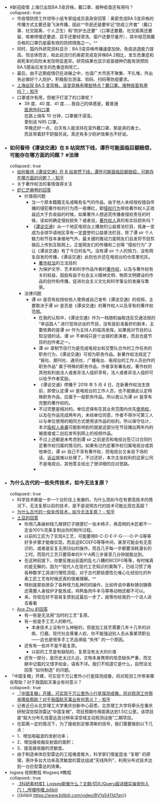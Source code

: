 - #新冠疫情 上海已出现BA.5变异株，戴口罩、接种疫苗还有用吗？  
  collapsed:: true
	- 市疫情防控工作领导小组专家组成员袁政安回答：奥密克戎BA.5变异株的传播方式主要还是飞沫传播，因此^^市民还是要牢记“防疫三件套”（戴口罩、社交距离、个人卫生）和“防护五还要”（口罩还要戴、社交距离还要留、咳嗽喷嚏还要遮、双手还要经常洗、窗户还要尽量开），其中规范佩戴合格的口罩仍是最有效的防控措施之一。^^
	- 同时，国内外研究资料显示：BA.5变异株传播速度加快，免疫逃逸能力提高，但总体而言，和此前流行的奥密克戎变异株BA.2相比，发生危重症和病死率的风险未发现明显差异。研究结果也显示疫苗接种仍能有效预防BA.5感染后发生的危重症和死亡。
	- 最后，由于近期疫情仍在进展之中，也请广大市民不聚集、不扎堆，外出务必做好个人防护，积极配合测温、验码、扫码等防疫要求。
	- [上海出现 BA.5 变异株，该变异株有哪些特点？戴口罩、接种疫苗有用吗？ - 知乎](https://www.zhihu.com/question/542555113)
	- 口罩或许有用，但被汗打湿了的口罩呢？
		- 39 度、40 度、41 度……我自己的体感是，戴普通  
		  [医用外科口罩](https://www.zhihu.com/search?q=%E5%8C%BB%E7%94%A8%E5%A4%96%E7%A7%91%E5%8F%A3%E7%BD%A9&search_source=Entity&hybrid_search_source=Entity&hybrid_search_extra=%7B%22sourceType%22%3A%22answer%22%2C%22sourceId%22%3A2568439263%7D)  
		  在路上骑车 10 分钟，口罩被汗浸湿。  
		  更别说 N95 口罩。  
		  早晚还好一点，白天有人能坚持在室外戴口罩，那是真的勇士。  
		  而且带着舒不舒服另说，真还有多少防护效果也不好说。
- ### 如何看待《谭谈交通》在 B 站突然下线，谭乔可能面临巨额赔偿，可能存在哪方面的问题？ #法律  
  collapsed:: true
	- [如何看待《谭谈交通》在 B 站突然下线，谭乔可能面临巨额赔偿，可能存在哪方面的问题？ - 知乎](https://www.zhihu.com/question/542527902)
	- 关于著作权法的事情值得关注
	- [虾仁芝麻卷的回答](https://www.zhihu.com/question/542527902/answer/2567966487)
		- 价值观问题
			- 当一个原本籍籍无名或略有名气的作品，由于他人未经授权擅自传播的侵犯著作权的行为而一夜爆红，即[侵权行为](https://www.zhihu.com/search?q=%E4%BE%B5%E6%9D%83%E8%A1%8C%E4%B8%BA&search_source=Entity&hybrid_search_source=Entity&hybrid_search_extra=%7B%22sourceType%22%3A%22answer%22%2C%22sourceId%22%3A2567966487%7D)带给著作权人正收益远大于负收益的时候，如果著作人想追究传播者侵权责任的时候，该如何确定侵权损失？或者说，[著作权人](https://www.zhihu.com/search?q=%E8%91%97%E4%BD%9C%E6%9D%83%E4%BA%BA&search_source=Entity&hybrid_search_source=Entity&hybrid_search_extra=%7B%22sourceType%22%3A%22answer%22%2C%22sourceId%22%3A2567966487%7D)真的有实际损失吗？
			- 《[谭谈交通](https://www.zhihu.com/search?q=%E8%B0%AD%E8%B0%88%E4%BA%A4%E9%80%9A&search_source=Entity&hybrid_search_source=Entity&hybrid_search_extra=%7B%22sourceType%22%3A%22answer%22%2C%22sourceId%22%3A2567966487%7D)》从一个地区电视台上播放的公益普法栏目，摇身一变成为全球华语地区享有一定盛誉的公益普法栏目，除了谭 sir 个人魅力和节目本身接地气外，最关键的推动力是网友们自发将节目剪辑后上传到互联网上。正是网友们的传播和二创等 “侵权行为” 才让《谭谈交通》有了今日的名气。没有谭 sir 个人的努力，没有网友自发的传播，《谭谈交通》此刻也许还在电视台的仓库里吃灰。
				- [著作权法](https://www.zhihu.com/search?q=%E8%91%97%E4%BD%9C%E6%9D%83%E6%B3%95&search_source=Entity&hybrid_search_source=Entity&hybrid_search_extra=%7B%22sourceType%22%3A%22answer%22%2C%22sourceId%22%3A2567966487%7D)的立法目的
				- 为保护文学、艺术和科学作品作者的[著作权](https://www.zhihu.com/search?q=%E8%91%97%E4%BD%9C%E6%9D%83&search_source=Entity&hybrid_search_source=Entity&hybrid_search_extra=%7B%22sourceType%22%3A%22answer%22%2C%22sourceId%22%3A2567966487%7D)，以及与著作权有关的权益，鼓励有益于社会主义精神文明、物质文明建设的作品的创作和传播，促进社会主义文化和科学事业的发展与繁荣。
		- 法律问题
			- 谭 sir 是否有权授权他人使用或自己发布《谭谈交通》的视频，主要取决于谭 sir 是否是《谭谈交通》的著作权人以及享有的著作权范围。
				- 在我的认知中，《谭谈交通》作为一档随机抽取违反交通法规的 “幸运路人” 进行现场访谈的节目，没有提前准备好的剧本，主要依靠的是谭 sir 作为主持人的临场发挥。如果我对节目的认知没错的话，谭 sir 不单纯只是个出镜的表演者，而且也是节目的创作者之一。
				- 谭 sir 录制节目行为是完成电视台和交警队合作的工作任务的职务行为，《谭谈交通》可视为职务作品。新著作权法规定了 “报社、期刊社、通讯社、广播电台、电视台的工作人员创作的职务作品” 属于特殊的职务作品，作者享有署名权，著作权的其他权利由法人或者非法人组织享有，法人或者非法人组织可以给予作者奖励。
				- 《谭谈交通》停播于 2018 年 5 月 4 日，在新著作权法生效前，即使认定谭 sir 是电视台的工作人员，也不能据此认定特殊职务作品，应属于一般职务作品。所以我认为谭 sir 是享有完整的著作权的。
				- 不过完整是相对的。单位还保有在其业务范围内优先[使用权](https://www.zhihu.com/search?q=%E4%BD%BF%E7%94%A8%E6%9D%83&search_source=Entity&hybrid_search_source=Entity&hybrid_search_extra=%7B%22sourceType%22%3A%22answer%22%2C%22sourceId%22%3A2567966487%7D)，以及在作品完成两年内，未经单位同意，作者不得许可第三人以与单位使用的相同方式使用该作品的权利。所以保守估计，本次[版权人来袭](https://www.zhihu.com/search?q=%E7%89%88%E6%9D%83%E4%BA%BA%E6%9D%A5%E8%A2%AD&search_source=Entity&hybrid_search_source=Entity&hybrid_search_extra=%7B%22sourceType%22%3A%22answer%22%2C%22sourceId%22%3A2567966487%7D)可能影响到的就是这部分在节目播出两年内的被直接或二创后发布到网上的视频作品。
				- 不过上述都是未考虑到谭 sir 之前是否和电视台签订过合同约定著作权归属的情况的。如果有过约定著作权归属电视台或其他单位，谭 sir 自己不享有著作权，而电视台又亲自下场的话，[诉讼](https://www.zhihu.com/search?q=%E8%AF%89%E8%AE%BC&search_source=Entity&hybrid_search_source=Entity&hybrid_search_extra=%7B%22sourceType%22%3A%22answer%22%2C%22sourceId%22%3A2567966487%7D)就难以处理了。不过还好，本次主张权利的这家公司不是电视台。其他答主给出了很详细的应对思路。
				-
- ### 为什么古代的一些失传技术，如今无法复原？  
  collapsed:: true
	- 科学技术都是一步一个台阶往上发展的，为什么现如今在有更高技术的情况下，无法复原以前的技术，是不是说明古代的技术可能比现在高超？
	- [为什么古代的一些失传技术，如今无法复原？ - 知乎](https://www.zhihu.com/question/541109881)
	- [土豆的回答](https://www.zhihu.com/question/541109881/answer/2562142085)
		- 你用几条破树枝几根锈钉子随便钉一张木椅子，再高明的木匠都不一定会100%完美复制出你的制作过程。
		- 以前的工匠为了实现A工艺，可能要用B-C-D-E-F-G----O-P-Q等等好多步骤才能做实现，而且这BCDEFG等等中间，甚至可能会有无意识的，或者是反复无用功似的操作，而且几乎每一步都要消耗漫长的工时。而现代工艺只要简单的X-Y-A两三步甚至几分钟就能达到。
		- 在这种前提下，你要反推出前面的乱七八糟的BCDFG等等，有时候真的是无解的，因为^^现代人在现代工艺知识的熏陶下，已经习惯了用各种数学工具进行理性流程，对于古代那些感性化唯心化经验化的朴素工匠工艺有时候还真的很难理解。^^
		- 特别是那些掺杂了各种怪力乱神的的操作，比如传说中春秋铸剑铸鼎还需要人身投炉才能炼成，鸡鸭鱼肉牛羊马等等动物还都不可以。
		- 来，你现在好不容易复原到这最后一步了，就等你给我扔一个活人进去看看
	- [Ace Zhu 的回答](https://www.zhihu.com/question/541109881/answer/2561785506)
		- 有一些是无法用“当时的工艺”复原。
		- 有一些是手工艺人的断代。
			- 本身技术上没有什么神秘的，但是加工技艺需要几年十几年的训练、打磨。现代社会尊重人权，你不能强迫别人去从事某项职业——这也是很多手工艺品濒临 “失传” 的一个原因。
		- 还有有一些并不是不能复原。
			- 以前的工艺是有缺陷的，复原没有太大的价值
		- 还有一部分，是历史太过久远，文物本身携带的信息缺失严重，而文献中记载的又惜字如金，语焉不详。我们不知道它是什么，自然没法回答 “如何制造” 的问题。
- 「中国复眼」开建，可实现千万公里外小行星探测成像，将对观测工作带来哪些帮助？对于我国航天事业有何意义？  
  collapsed:: true
	- [「中国复眼」开建，可实现千万公里外小行星探测成像，将对观测工作带来哪些帮助？对于我国航天事业有何意义？ - 知乎](https://www.zhihu.com/question/542407404)
	- 记者近日从北京理工大学重庆创新中心获悉，北京理工大学将牵头在重庆研制深空探测雷达“中国复眼”，项目预期作用距离达到1.5亿公里。该项目是“超大分布孔径雷达高分辨率深空域主动观测设施”二期项目。
	- 在距离一定的情况下，为了接收到足够清晰的信号，我们需要做到以下几点：
	- 1、增加电磁波的发射功率；
	- 2、增加接收器反射面的面积；
	- 3、提高接收器的灵敏度。
	- 由于制造单体巨型雷达的工程难度极大，科学家们借鉴昆虫 “复眼” 的原理，用许多台大功率高灵敏度的雷达组成“天线阵列”，利用分布式技术达到一台巨型雷达的效果。
- logseq 视频教程 #logseq #教程  
  collapsed:: true
	- [【科研素材库】Logseq能做什么？文献/切片/Query超详细实操带你入门！_哔哩哔哩_bilibili](https://www.bilibili.com/video/BV1g5411d7qn?share_source=weixin_web&share_times=1&vd_source=4421c23f81ee6b9210f231531377efdb)
	- {{bilibili https://www.bilibili.com/video/BV1g5411d7qn}}
